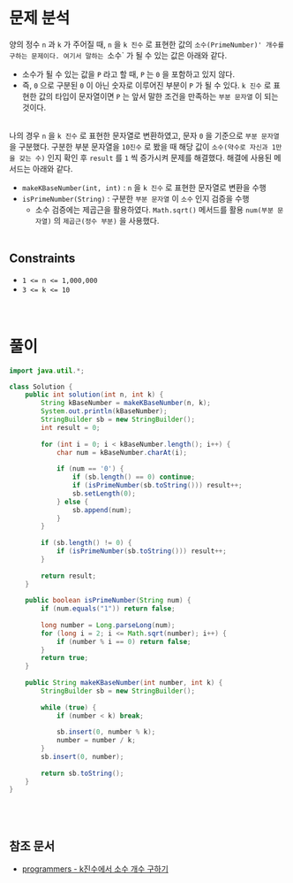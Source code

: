 # 문제 분석
양의 정수 `n` 과 `k` 가 주어질 때, `n` 을 `k 진수` 로 표현한 값의 `소수(PrimeNumber)' 개수를 구하는 문제이다. 여기서 말하는 `소수` 가 될 수 있는 값은 아래와 같다.
- 소수가 될 수 있는 값을 `P` 라고 할 때, `P` 는 `0` 을 포함하고 있지 않다.
- 즉, `0` 으로 구분된 `0` 이 아닌 숫자로 이루어진 부분이 `P` 가 될 수 있다. `k 진수` 로 표현한 값의 타입이 문자열이면 `P` 는 앞서 말한 조건을 만족하는 `부분 문자열` 이 되는 것이다.
<br/><br/>

나의 경우 `n` 을 `k 진수` 로 표현한 문자열로 변환하였고, 문자 `0` 을 기준으로 `부분 문자열` 을 구분했다. 구분한 부분 문자열을 `10진수` 로 봤을 때 해당 값이 `소수(약수로 자신과 1만을 갖는 수)` 인지 확인 후 `result` 를 `1` 씩 증가시켜 문제를 해결했다. 해결에 사용된 메서드는 아래와 같다.
- `makeKBaseNumber(int, int)` : `n` 을 `k 진수` 로 표현한 문자열로 변환을 수행
- `isPrimeNumber(String)` : 구분한 `부분 문자열` 이 `소수` 인지 검증을 수행
    - 소수 검증에는 제곱근을 활용하였다. `Math.sqrt()` 메서드를 활용 `num(부분 문자열)` 의 `제곱근(정수 부분)` 을 사용했다.
<br/><br/>

## Constraints
- `1 <= n <= 1,000,000`
- `3 <= k <= 10`
<br/><br/><br/>

# 풀이
```java
import java.util.*;

class Solution {
    public int solution(int n, int k) {
        String kBaseNumber = makeKBaseNumber(n, k);
        System.out.println(kBaseNumber);
        StringBuilder sb = new StringBuilder();
        int result = 0;
        
        for (int i = 0; i < kBaseNumber.length(); i++) {
            char num = kBaseNumber.charAt(i);
            
            if (num == '0') {
                if (sb.length() == 0) continue;
                if (isPrimeNumber(sb.toString())) result++;
                sb.setLength(0);
            } else {
                sb.append(num);
            }
        }
        
        if (sb.length() != 0) {
            if (isPrimeNumber(sb.toString())) result++;
        }
        
        return result;
    }
    
    public boolean isPrimeNumber(String num) {
        if (num.equals("1")) return false;
        
        long number = Long.parseLong(num);
        for (long i = 2; i <= Math.sqrt(number); i++) {
            if (number % i == 0) return false;
        }
        return true;
    }
    
    public String makeKBaseNumber(int number, int k) {
        StringBuilder sb = new StringBuilder();
        
        while (true) {
            if (number < k) break;
            
            sb.insert(0, number % k);
            number = number / k;
        }
        sb.insert(0, number);
        
        return sb.toString();
    }
}
```
<br/><br/>

## 참조 문서
- [programmers - k진수에서 소수 개수 구하기](https://school.programmers.co.kr/learn/courses/30/lessons/92335)